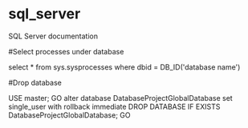 # sql_server
SQL Server documentation

#Select processes under database

select * from sys.sysprocesses where dbid = DB_ID('database name')

#Drop database

USE master;
GO
alter database DatabaseProjectGlobalDatabase 
set single_user with rollback immediate
DROP DATABASE IF EXISTS DatabaseProjectGlobalDatabase;
GO

